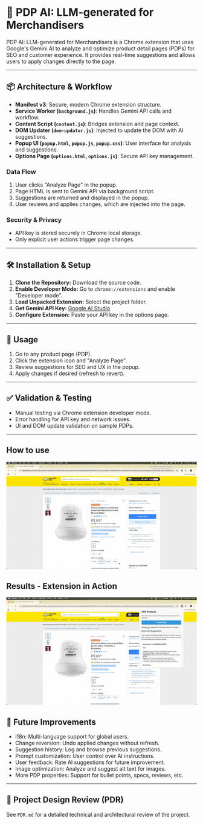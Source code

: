 
# 🤖 PDP AI: LLM-generated for Merchandisers

PDP AI: LLM-generated for Merchandisers is a Chrome extension that uses Google's Gemini AI to analyze and optimize product detail pages (PDPs) for SEO and customer experience. It provides real-time suggestions and allows users to apply changes directly to the page.

---

## 📦 Architecture & Workflow

- **Manifest v3**: Secure, modern Chrome extension structure.
- **Service Worker (`background.js`)**: Handles Gemini API calls and workflow.
- **Content Script (`content.js`)**: Bridges extension and page context.
- **DOM Updater (`dom-updater.js`)**: Injected to update the DOM with AI suggestions.
- **Popup UI (`popup.html`, `popup.js`, `popup.css`)**: User interface for analysis and suggestions.
- **Options Page (`options.html`, `options.js`)**: Secure API key management.

### Data Flow
1. User clicks "Analyze Page" in the popup.
2. Page HTML is sent to Gemini API via background script.
3. Suggestions are returned and displayed in the popup.
4. User reviews and applies changes, which are injected into the page.

### Security & Privacy
- API key is stored securely in Chrome local storage.
- Only explicit user actions trigger page changes.

---

## 🛠️ Installation & Setup

1. **Clone the Repository:** Download the source code.
2. **Enable Developer Mode:** Go to `chrome://extensions` and enable "Developer mode".
3. **Load Unpacked Extension:** Select the project folder.
4. **Get Gemini API Key:** [Google AI Studio](https://aistudio.google.com/app/apikey)
5. **Configure Extension:** Paste your API key in the options page.

---

## 🚀 Usage

1. Go to any product page (PDP).
2. Click the extension icon and "Analyze Page".
3. Review suggestions for SEO and UX in the popup.
4. Apply changes if desired (refresh to revert).

---

## ✅ Validation & Testing

- Manual testing via Chrome extension developer mode.
- Error handling for API key and network issues.
- UI and DOM update validation on sample PDPs.

---


## How to use

![How to use](./using-the-chrome-extension.gif)

## Results - Extension in Action

![Results - Extension in Action](./extension-in-action.gif)

## 🚧 Future Improvements

- i18n: Multi-language support for global users.
- Change reversion: Undo applied changes without refresh.
- Suggestion history: Log and browse previous suggestions.
- Prompt customization: User control over AI instructions.
- User feedback: Rate AI suggestions for future improvement.
- Image optimization: Analyze and suggest alt text for images.
- More PDP properties: Support for bullet points, specs, reviews, etc.

---

## 📄 Project Design Review (PDR)

See `PDR.md` for a detailed technical and architectural review of the project.